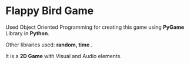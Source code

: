 <h1> Flappy Bird Game </h1>

Used Object Oriented Programming for creating this game using <strong> PyGame </strong> Library in <strong> Python</strong>.


Other libraries used: <strong>random, time </strong>.


It is a <strong>2D Game</strong> with Visual and Audio elements.
